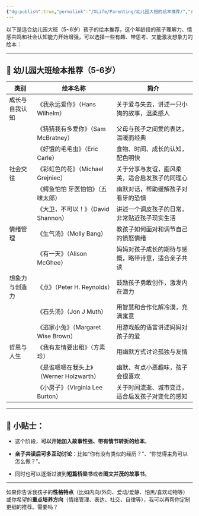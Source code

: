 ```yaml
---
{"dg-publish":true,"permalink":"/XLife/Parenting/幼儿园大班的绘本推荐/","noteIcon":"","created":"2025-07-02T10:33:07.465+08:00"}
---
```


以下是适合幼儿园大班（5~6岁）孩子的绘本推荐，这个年龄段的孩子理解力、情感共鸣和社会认知能力开始增强，可以选择一些有趣、带思考、又能激发想象力的绘本：

---

## 🎨 幼儿园大班绘本推荐（5-6岁）

| 类别      | 绘本名称                         | 简介                        |
| ------- | ---------------------------- | ------------------------- |
| 成长与自我认知 | 《我永远爱你》（Hans Wilhelm）        | 关于爱与失去，讲述一只小狗的故事，温柔感人     |
|         | 《猜猜我有多爱你》（Sam McBratney）     | 父母与孩子之间爱的表达，温暖而经典         |
|         | 《好饿的毛毛虫》（Eric Carle）         | 食物、时间、成长的认知，配色明快          |
| 社会交往    | 《彩虹色的花》（Michael Grejniec）    | 关于分享与友谊，画风柔美，适合启发孩子的同理心   |
|         | 《鳄鱼怕怕 牙医怕怕》（五味太郎）            | 幽默对话，帮助缓解孩子对看牙的恐惧         |
|         | 《大卫，不可以！》（David Shannon）     | 讲述一个调皮孩子的日常，非常贴近孩子现实生活    |
| 情绪管理    | 《生气汤》（Molly Bang）            | 教孩子如何面对和调节自己的愤怒情绪         |
|         | 《有一天》（Alison McGhee）         | 妈妈对孩子成长的期待与感慨，略带诗意，适合亲子共读 |
| 想象力与创造力 | 《点》（Peter H. Reynolds）       | 鼓励孩子勇敢创作，激发内在潜力           |
|         | 《石头汤》（Jon J Muth）            | 用智慧和合作化解冷漠，充满寓意           |
|         | 《逃家小兔》（Margaret Wise Brown）  | 用游戏般的语言讲述妈妈对孩子的爱          |
| 哲思与人生   | 《我有友情要出租》（方素珍）               | 用幽默方式讨论孤独与友情              |
|         | 《是谁嗯嗯在我头上》（Werner Holzwarth） | 幽默、有点小恶趣味，孩子会很喜欢          |
|         | 《小房子》（Virginia Lee Burton）   | 关于时间流逝、城市变迁，适合启发孩子对变化的感知  |

---

## 📝 小贴士：

- 这个阶段，**可以开始加入故事性强、带有情节转折的绘本**。
    
- **亲子共读后可多互动讨论**：比如“你有没有类似的经历？”、“你觉得主角可以怎么做？”。
    
- 同时也可以逐渐过渡到**短篇桥梁书**或者**图文并茂的故事书**。
    

---

如果你告诉我孩子的**性格特点**（比如内向/外向、爱动/爱静、怕黑/喜欢动物等）或你希望的**重点培养方向**（情绪管理、表达、社交、自律等），我可以再帮你定制更细的推荐。需要吗？